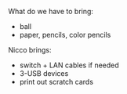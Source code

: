 What do we have to bring:

- ball
- paper, pencils, color pencils


Nicco brings:
- switch + LAN cables if needed
- 3-USB devices
- print out scratch cards
